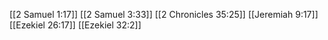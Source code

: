 [[2 Samuel 1:17]]
[[2 Samuel 3:33]]
[[2 Chronicles 35:25]]
[[Jeremiah 9:17]]
[[Ezekiel 26:17]]
[[Ezekiel 32:2]]
